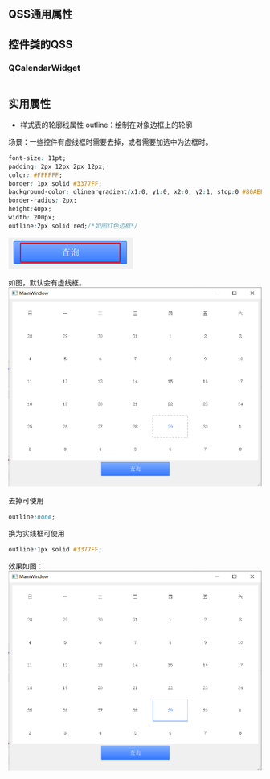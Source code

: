 
## QSS通用属性

## 控件类的QSS
### QCalendarWidget

```css

```

## 实用属性
+ 样式表的轮廓线属性
outline：绘制在对象边框上的轮廓

场景：一些控件有虚线框时需要去掉，或者需要加选中为边框时。

```css
font-size: 11pt;
padding: 2px 12px 2px 12px;
color: #FFFFFF;
border: 1px solid #3377FF;
background-color: qlineargradient(x1:0, y1:0, x2:0, y2:1, stop:0 #80AEFF, stop:1 #3377FF);
border-radius: 2px;
height:40px;
width: 200px;
outline:2px solid red;/*如图红色边框*/
```

![](Qt.assets/Pasted%20image%2020220929105403.png)

如图，默认会有虚线框。
![](Qt.assets/Pasted%20image%2020220929112102.png)

去掉可使用
```css
outline:none;
```

换为实线框可使用
```css
outline:1px solid #3377FF;
```
效果如图：
![](Qt.assets/Pasted%20image%2020220929112229.png)

